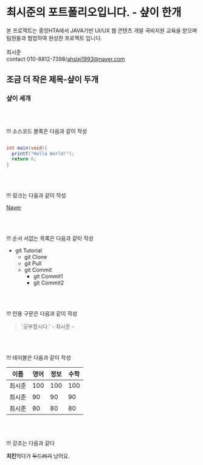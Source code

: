 # 최시준의 포트폴리오입니다. - 샾이 한개
본 프로젝트는 중앙HTA에서 JAVA기반 UI/UX 웹 콘텐츠 개발 국비지원 교육을 받으며 팀원들과 협업하여 완성한 프로젝트 입니다.<br><br>
최시준<br>
contact 010-8812-7398/ahslxj1993@naver.com<br>

## 조금 더 작은 제목-샾이 두개

### 샾이 세개

<br><br>

!!! 소스코드 블록은 다음과 같이 작성


```java

int main(void){
  printf("Hello World!");
  return 0;
}

```

<br><br>

!!! 링크는 다음과 같이 작성

[Naver](https://naver.com)

<br><br>

!!! 순서 서없는 목록은 다음과 같이 작성

* git Tutorial
  * git Clone
  * git Pull
  * git Commit
    * git Commit1
    * git Commit2
 
 <br><br>
 
!!!  인용 구문은 다음과 같이 작성
 
 > '공부합시다.' - 최시준 -
 
 <br><br>
 
 
!!! 테이블은 다음과 같이 작성
 
 이름|영어|정보|수학
 ---|---|---|---|
 최시준|100|100|100|
 최시준|90|90|90|
 최시준|80|80|80|
 
 <br><br>
 
!!! 강조는 다음과 같다
 
 **치킨**먹다가 ~~두드러기~~ 났어요.
 
 <br><br>
